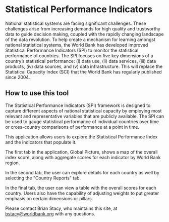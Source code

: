 # Statistical Performance Indicators

National statistical systems are facing significant challenges. These challenges arise from increasing demands for high quality and trustworthy data to guide decision making, coupled with the rapidly changing landscape of the data revolution. To help create a mechanism for learning amongst national statistical systems, the World Bank has developed improved Statistical Performance Indicators (SPI) to monitor the statistical performance of countries. The SPI focuses on five key dimensions of a country’s statistical performance: (i) data use, (ii) data services, (iii) data products, (iv) data sources, and (v) data infrastructure.  This will replace the Statistical Capacity Index (SCI) that the World Bank has regularly published since 2004. 

## How to use this tool
The Statistical Performance Indicators (SPI) framework is designed to capture different aspects of national statistical capacity by employing most relevant and representative
variables that are publicly available. The SPI can be used to gauge
statistical performance of individual countries over time or
cross-country comparisons of performance at a point in time.

This application allows users to explore the Statistical Performance Index and the indicators that populate it.  

The first tab in the application, Global Picture, shows a map of the overall index score, along with aggregate scores for each indicator by World Bank region.

In the second tab, the user can explore details for each country as well by selecting the "Country Reports" tab.

In the final tab, the user can view a table with the overall scores for each country.  Users also have the capability of adjusting weights to put greater emphasis on certain dimensions or pillars.

Please contact Brian Stacy, who maintains this site, at bstacy@worldbank.org with any questions.

